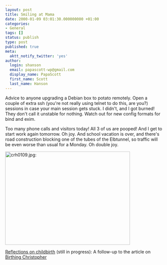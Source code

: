 ```yaml
---
layout: post
title: Smiling at Mama
date: 2000-01-09 03:01:30.000000000 +01:00
categories:
- General
tags: []
status: publish
type: post
published: true
meta:
  aktt_notify_twitter: 'yes'
author:
  login: shanson
  email: papascott-wp@gmail.com
  display_name: PapaScott
  first_name: Scott
  last_name: Hanson
---
```

<p>Advice to anyone upgrading a Debian box to potato remotely. Open a couple of extra ssh (you're not really using telnet to do this, are you?) sessions in case your main session gets stuck. I didn't, and I got burned! They don't call it unstable for nothing. Watch out for new config formats for bind and exim. </p>
<p>Too many phone calls and visitors today! All 3 of us are pooped! And I get to start work again tomorrow. Oh joy. And school vacation is over, and there's road construction blocking one of the tubes of the Elbtunnel, so traffic will be even worse than usual for a Monday. Oh double joy.</p>
<p><img src="https://res.cloudinary.com/papascott/image/upload/wordpress/wp-content/uploads/2000/01/crh0109.jpg" height="300" width="400" border="0" alt="crh0109.jpg: " /></p>
<p><a href="http://shanson.editthispage.com/stories/storyReader$74">Reflections on childbirth</a> (still in progress): A follow-up to the article on <a href="http://shanson.editthispage.com/stories/storyReader$50">Birthing Christopher</a></p>
